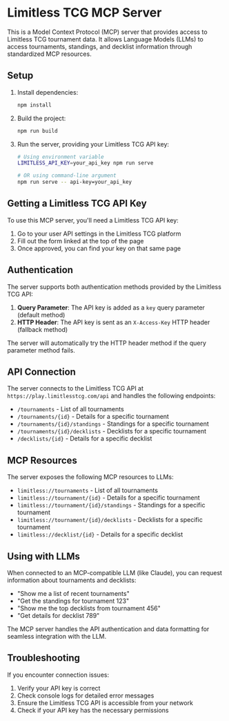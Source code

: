 # Limitless TCG MCP Server

This is a Model Context Protocol (MCP) server that provides access to Limitless TCG tournament data. It allows Language Models (LLMs) to access tournaments, standings, and decklist information through standardized MCP resources.

## Setup

1. Install dependencies:

   ```bash
   npm install
   ```

2. Build the project:

   ```bash
   npm run build
   ```

3. Run the server, providing your Limitless TCG API key:

   ```bash
   # Using environment variable
   LIMITLESS_API_KEY=your_api_key npm run serve

   # OR using command-line argument
   npm run serve -- api-key=your_api_key
   ```

## Getting a Limitless TCG API Key

To use this MCP server, you'll need a Limitless TCG API key:

1. Go to your user API settings in the Limitless TCG platform
2. Fill out the form linked at the top of the page
3. Once approved, you can find your key on that same page

## Authentication

The server supports both authentication methods provided by the Limitless TCG API:

1. **Query Parameter**: The API key is added as a `key` query parameter (default method)
2. **HTTP Header**: The API key is sent as an `X-Access-Key` HTTP header (fallback method)

The server will automatically try the HTTP header method if the query parameter method fails.

## API Connection

The server connects to the Limitless TCG API at `https://play.limitlesstcg.com/api` and handles the following endpoints:

- `/tournaments` - List of all tournaments
- `/tournaments/{id}` - Details for a specific tournament
- `/tournaments/{id}/standings` - Standings for a specific tournament
- `/tournaments/{id}/decklists` - Decklists for a specific tournament
- `/decklists/{id}` - Details for a specific decklist

## MCP Resources

The server exposes the following MCP resources to LLMs:

- `limitless://tournaments` - List of all tournaments
- `limitless://tournament/{id}` - Details for a specific tournament
- `limitless://tournament/{id}/standings` - Standings for a specific tournament
- `limitless://tournament/{id}/decklists` - Decklists for a specific tournament
- `limitless://decklist/{id}` - Details for a specific decklist

## Using with LLMs

When connected to an MCP-compatible LLM (like Claude), you can request information about tournaments and decklists:

- "Show me a list of recent tournaments"
- "Get the standings for tournament 123"
- "Show me the top decklists from tournament 456"
- "Get details for decklist 789"

The MCP server handles the API authentication and data formatting for seamless integration with the LLM.

## Troubleshooting

If you encounter connection issues:

1. Verify your API key is correct
2. Check console logs for detailed error messages
3. Ensure the Limitless TCG API is accessible from your network
4. Check if your API key has the necessary permissions
